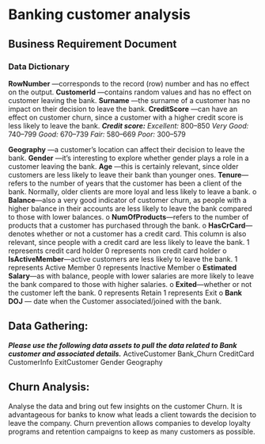 # Banking customer analysis

## Business Requirement Document

### Data Dictionary 

**RowNumber** —corresponds to the record (row) number and has no effect on the output.
**CustomerId** —contains random values and has no effect on customer leaving the bank.
**Surname** —the surname of a customer has no impact on their decision to leave the bank.
**CreditScore** —can have an effect on customer churn, since a customer with a higher credit score is less likely to leave the bank.
**_Credit score:_**
	_Excellent:_ 800–850
	_Very Good:_ 740–799
	_Good:_ 670–739
	_Fair:_ 580–669
	_Poor:_ 300–579

**Geography** —a customer’s location can affect their decision to leave the bank.
**Gender** —it’s interesting to explore whether gender plays a role in a customer leaving the bank.
**Age** —this is certainly relevant, since older customers are less likely to leave their bank than younger ones.
**Tenure**—refers to the number of years that the customer has been a client of the bank. Normally, older clients are more loyal and less likely to leave a bank.
o	**Balance**—also a very good indicator of customer churn, as people with a higher balance in their accounts are less likely to leave the bank compared to those with lower balances.
o	**NumOfProducts**—refers to the number of products that a customer has purchased through the bank. 
o	**HasCrCard**—denotes whether or not a customer has a credit card. This column is also relevant, since people with a credit card are less likely to leave the bank.
	1 represents credit card holder
	0 represents non credit card holder
o	**IsActiveMember**—active customers are less likely to leave the bank.
	1 represents Active Member
	0 represents Inactive Member
o	**Estimated Salary**—as with balance, people with lower salaries are more likely to leave the bank compared to those with higher salaries.
o	**Exited**—whether or not the customer left the bank.
  0 represents Retain 
  1 represents Exit
o	**Bank DOJ** — date when the Customer associated/joined  with the bank.



## Data Gathering:

**_Please use the following data assets to pull the data related to Bank customer and associated details._**
    ActiveCustomer 
    Bank_Churn
  	CreditCard
    CustomerInfo
  	ExitCustomer
  	Gender
  	Geography

## Churn Analysis:
Analyse the data and bring out few insights on the customer Churn.
It is advantageous for banks to know what leads a client towards the decision to leave the company.
Churn prevention allows companies to develop loyalty programs and retention campaigns to keep as many customers as possible.
